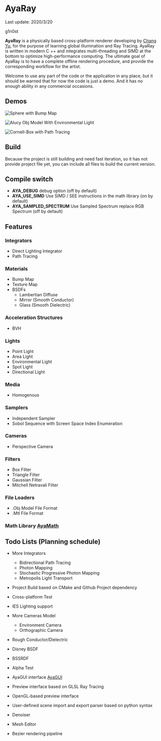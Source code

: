 # AyaRay
Last update: 2020/3/20

g1n0st

**AyaRay** is a physically based cross-platform renderer  developing by [Chang Yu]( https://github.com/g1n0st ),  for the purpose of learning global illumination and Ray Tracing. AyaRay is written in modern C ++ and integrates multi-threading and SIMD at the bottom to optimize high-performance computing. The ultimate goal of AyaRay is to have a complete offline rendering procedure,  and provide the corresponding workflow for the artist.

Welcome to use any part of the code or the application in any place, but it should be warned that for now the code is just a demo. And it has no enough ability in any commercial occasions.

## Demos

![Sphere with Bump Map](https://img-blog.csdnimg.cn/20200320203849616.bmp?x-oss-process=image/watermark,type_ZmFuZ3poZW5naGVpdGk,shadow_10,text_aHR0cHM6Ly9ibG9nLmNzZG4ubmV0L2cxbjBzdA==,size_16,color_FFFFFF,t_70#pic_center)

![Alucy Obj Model With Environmental Light](https://img-blog.csdnimg.cn/20200320204048561.bmp?x-oss-process=image/watermark,type_ZmFuZ3poZW5naGVpdGk,shadow_10,text_aHR0cHM6Ly9ibG9nLmNzZG4ubmV0L2cxbjBzdA==,size_16,color_FFFFFF,t_70#pic_center)

![Cornell-Box with Path Tracing](https://img-blog.csdnimg.cn/20200320203948770.bmp?x-oss-process=image/watermark,type_ZmFuZ3poZW5naGVpdGk,shadow_10,text_aHR0cHM6Ly9ibG9nLmNzZG4ubmV0L2cxbjBzdA==,size_16,color_FFFFFF,t_70#pic_center)

## Build

Because the project is still building and need fast iteration, so it has not provide project file yet, you can include all files to build the current version.

## Compile switch

+ **AYA_DEBUG** debug option (off by default)
+ **AYA_USE_SIMD** Use SIMD / SEE instructions in the math library (on by default)
+ **AYA_SAMPLED_SPECTRUM**  Use Sampled Spectrum replace RGB Spectrum (off by default)

## Features

### Integrators
+ Direct Lighting Integrator
+ Path Tracing

### Materials
+ Bump Map
+ Texture Map
+ BSDFs
	+ Lambertian Diffuse
	+ Mirror (Smooth Conductor)
	+ Glass (Smooth Dielectric)


### Acceleration Structures
+ BVH


### Lights
+ Point Light
+ Area Light
+ Environmental Light
+ Spot Light
+ Directional Light

### Media
+ Homogenous

### Samplers
+ Independent Sampler
+ Sobol Sequence with Screen Space Index Enumeration

### Cameras
+ Perspective Camera

### Filters
+ Box Filter
+ Triangle Filter
+ Gaussian Filter
+ Mitchell Netravali Filter

### File Loaders
+ .Obj Model File Format
+ .Mtl File Format

### Math Library [AyaMath](https://github.com/g1n0st/AyaMath)

## Todo Lists (Planning schedule)

+ More Integrators
    + Bidirectional Path Tracing
	+ Photon Mapping
	+ Stochastic Progressive Photon Mapping
	+ Metropolis Light Transport

+ Project Build based on CMake and Github Project dependency
+ Cross-platform Test

+ IES Lighting support
+ More Cameras Model
	+ Environment Camera
	+ Orthographic Camera
+ Rough Conductor/Dielectric
+ Disney BSDF
+ BSSRDF
+ Alpha Test

+ AyaGUI interface [AyaGUI](https://github.com/g1n0st/ayagui)
+ Preview interface based on GLSL Ray Tracing
+ OpenGL-based preview interface

+ User-defined scene import and export parser based on python syntax

+ Denoiser

+ Mesh Editor
+ Bezier rendering pipeline